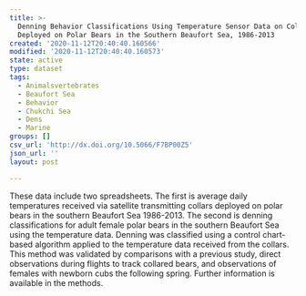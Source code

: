 ```yaml
---
title: >-
  Denning Behavior Classifications Using Temperature Sensor Data on Collars
  Deployed on Polar Bears in the Southern Beaufort Sea, 1986-2013
created: '2020-11-12T20:40:40.160566'
modified: '2020-11-12T20:40:40.160573'
state: active
type: dataset
tags:
  - Animalsvertebrates
  - Beaufort Sea
  - Behavior
  - Chukchi Sea
  - Dens
  - Marine
groups: []
csv_url: 'http://dx.doi.org/10.5066/F7BP00Z5'
json_url: ''
layout: post

---
```

These data include two spreadsheets. The first is average daily temperatures received via satellite transmitting collars deployed on polar bears in the southern Beaufort Sea 1986-2013. The second is denning classifications for adult female polar bears in the southern Beaufort Sea using the temperature data. Denning was classified using a control chart-based algorithm applied to the temperature data received from the collars. This method was validated by comparisons with a previous study, direct observations during flights to track collared bears, and observations of females with newborn cubs the following spring. Further information is available in the methods.
